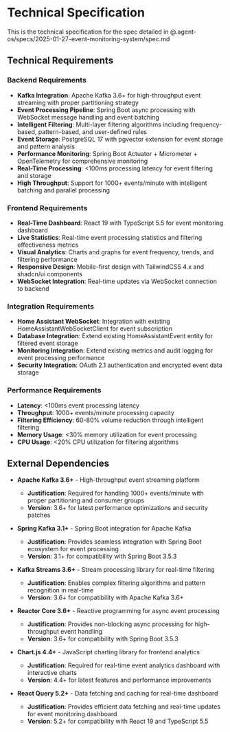 # Technical Specification

This is the technical specification for the spec detailed in @.agent-os/specs/2025-01-27-event-monitoring-system/spec.md

## Technical Requirements

### Backend Requirements

- **Kafka Integration**: Apache Kafka 3.6+ for high-throughput event streaming with proper partitioning strategy
- **Event Processing Pipeline**: Spring Boot async processing with WebSocket message handling and event batching
- **Intelligent Filtering**: Multi-layer filtering algorithms including frequency-based, pattern-based, and user-defined rules
- **Event Storage**: PostgreSQL 17 with pgvector extension for event storage and pattern analysis
- **Performance Monitoring**: Spring Boot Actuator + Micrometer + OpenTelemetry for comprehensive monitoring
- **Real-Time Processing**: <100ms processing latency for event filtering and storage
- **High Throughput**: Support for 1000+ events/minute with intelligent batching and parallel processing

### Frontend Requirements

- **Real-Time Dashboard**: React 19 with TypeScript 5.5 for event monitoring dashboard
- **Live Statistics**: Real-time event processing statistics and filtering effectiveness metrics
- **Visual Analytics**: Charts and graphs for event frequency, trends, and filtering performance
- **Responsive Design**: Mobile-first design with TailwindCSS 4.x and shadcn/ui components
- **WebSocket Integration**: Real-time updates via WebSocket connection to backend

### Integration Requirements

- **Home Assistant WebSocket**: Integration with existing HomeAssistantWebSocketClient for event subscription
- **Database Integration**: Extend existing HomeAssistantEvent entity for filtered event storage
- **Monitoring Integration**: Extend existing metrics and audit logging for event processing performance
- **Security Integration**: OAuth 2.1 authentication and encrypted event data storage

### Performance Requirements

- **Latency**: <100ms event processing latency
- **Throughput**: 1000+ events/minute processing capacity
- **Filtering Efficiency**: 60-80% volume reduction through intelligent filtering
- **Memory Usage**: <30% memory utilization for event processing
- **CPU Usage**: <20% CPU utilization for filtering algorithms

## External Dependencies

- **Apache Kafka 3.6+** - High-throughput event streaming platform
  - **Justification**: Required for handling 1000+ events/minute with proper partitioning and consumer groups
  - **Version**: 3.6+ for latest performance optimizations and security patches

- **Spring Kafka 3.1+** - Spring Boot integration for Apache Kafka
  - **Justification**: Provides seamless integration with Spring Boot ecosystem for event processing
  - **Version**: 3.1+ for compatibility with Spring Boot 3.5.3

- **Kafka Streams 3.6+** - Stream processing library for real-time filtering
  - **Justification**: Enables complex filtering algorithms and pattern recognition in real-time
  - **Version**: 3.6+ for compatibility with Apache Kafka 3.6+

- **Reactor Core 3.6+** - Reactive programming for async event processing
  - **Justification**: Provides non-blocking async processing for high-throughput event handling
  - **Version**: 3.6+ for compatibility with Spring Boot 3.5.3

- **Chart.js 4.4+** - JavaScript charting library for frontend analytics
  - **Justification**: Required for real-time event analytics dashboard with interactive charts
  - **Version**: 4.4+ for latest features and performance improvements

- **React Query 5.2+** - Data fetching and caching for real-time dashboard
  - **Justification**: Provides efficient data fetching and real-time updates for event monitoring dashboard
  - **Version**: 5.2+ for compatibility with React 19 and TypeScript 5.5 